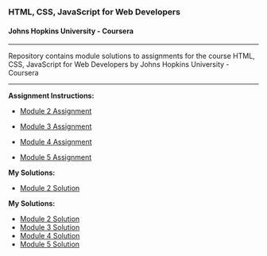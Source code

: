 ### HTML, CSS, JavaScript for Web Developers
#### Johns Hopkins University - Coursera

---
Repository contains module solutions to assignments for the course HTML, CSS, JavaScript for Web Developers by Johns Hopkins University - Coursera

---
**Assignment Instructions:**

- [Module 2 Assignment](https://github.com/jhu-ep-coursera/fullstack-course4/blob/master/assignments/assignment2/Assignment-2.md)

- [Module 3 Assignment](https://github.com/jhu-ep-coursera/fullstack-course4/blob/master/assignments/assignment3/Assignment-3.md)

- [Module 4 Assignment](https://github.com/jhu-ep-coursera/fullstack-course4/blob/master/assignments/assignment4/Assignment-4.md)

- [Module 5 Assignment](https://github.com/jhu-ep-coursera/fullstack-course4/blob/master/assignments/assignment5/Assignment-5.md)

**My Solutions:**

- [Module 2 Solution](https://julianadecarvalho.github.io/module2-solution/)


**My Solutions:**

- [Module 2 Solution](https://julianadecarvalho.github.io/module2-solution/)
- [Module 3 Solution](https://julianadecarvalho.github.io/module3-solution/)
- [Module 4 Solution]()
- [Module 5 Solution]()
